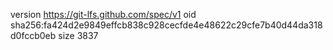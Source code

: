 version https://git-lfs.github.com/spec/v1
oid sha256:fa424d2e9849effcb838c928cecfde4e48622c29cfe7b40d44da318d0fccb0eb
size 3837
